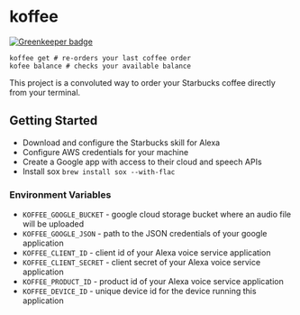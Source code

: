 # koffee

[![Greenkeeper badge](https://badges.greenkeeper.io/ScottBouloutian/koffee.svg)](https://greenkeeper.io/)

```
koffee get # re-orders your last coffee order
kofee balance # checks your available balance
```
This project is a convoluted way to order your Starbucks coffee directly from your terminal.

## Getting Started
- Download and configure the Starbucks skill for Alexa
- Configure AWS credentials for your machine
- Create a Google app with access to their cloud and speech APIs
- Install sox `brew install sox --with-flac`

### Environment Variables

- `KOFFEE_GOOGLE_BUCKET` - google cloud storage bucket where an audio file will be uploaded
- `KOFFEE_GOOGLE_JSON` - path to the JSON credentials of your google application
- `KOFFEE_CLIENT_ID` - client id of your Alexa voice service application
- `KOFFEE_CLIENT_SECRET` - client secret of your Alexa voice service application
- `KOFFEE_PRODUCT_ID` - product id of your Alexa voice service application
- `KOFFEE_DEVICE_ID` - unique device id for the device running this application
